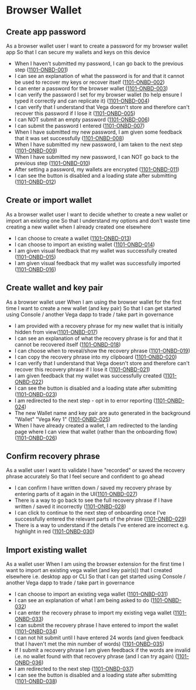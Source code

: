 # Browser Wallet

## Create app password

As a browser wallet user I want to create a password for my browser wallet app So that I can secure my wallets and keys on this device

- When I haven't submitted my password, I can go back to the previous step (<a name="1101-ONBD-001" href="#1101-ONBD-001">1101-ONBD-001</a>)
- I can see an explanation of what the password is for and that it cannot be used to recover my keys or recover itself (<a name="1101-ONBD-002" href="#1101-ONBD-002">1101-ONBD-002</a>)
- I can enter a password for the browser wallet (<a name="1101-ONBD-003" href="#1101-ONBD-003">1101-ONBD-003</a>)
- I can verify the password I set for my browser wallet (to help ensure I typed it correctly and can replicate it) (<a name="1101-ONBD-004" href="#1101-ONBD-004">1101-ONBD-004</a>)
- I can verify that I understand that Vega doesn't store and therefore can't recover this password if I lose it (<a name="1101-ONBD-005" href="#1101-ONBD-005">1101-ONBD-005</a>)
- I can NOT submit an empty password (<a name="1101-ONBD-006" href="#1101-ONBD-006">1101-ONBD-006</a>)
- I can submit the password I entered (<a name="1101-ONBD-007" href="#1101-ONBD-007">1101-ONBD-007</a>)
- When I have submitted my new password, I am given some feedback that it was set successfully (<a name="1101-ONBD-008" href="#1101-ONBD-008">1101-ONBD-008</a>)
- When I have submitted my new password, I am taken to the next step (<a name="1101-ONBD-009" href="#1101-ONBD-009">1101-ONBD-009</a>)
- When I have submitted my new password, I can NOT go back to the previous step (<a name="1101-ONBD-010" href="#1101-ONBD-010">1101-ONBD-010</a>)
- After setting a password, my wallets are encrypted (<a name="1101-ONBD-011" href="#1101-ONBD-011">1101-ONBD-011</a>)
- I can see the button is disabled and a loading state after submitting (<a name="1101-ONBD-012" href="#1101-ONBD-012">1101-ONBD-012</a>)

## Create or import wallet

As a browser wallet user I want to decide whether to create a new wallet or import an existing one So that I understand my options and don't waste time creating a new wallet when I already created one elsewhere

- I can choose to create a wallet (<a name="1101-ONBD-013" href="#1101-ONBD-013">1101-ONBD-013</a>)
- I can choose to import an existing wallet (<a name="1101-ONBD-014" href="#1101-ONBD-014">1101-ONBD-014</a>)
- I am given visual feedback that my wallet was successfully created (<a name="1101-ONBD-015" href="#1101-ONBD-015">1101-ONBD-015</a>)
- I am given visual feedback that my wallet was successfully imported (<a name="1101-ONBD-016" href="#1101-ONBD-016">1101-ONBD-016</a>)

## Create wallet and key pair

As a browser wallet user When I am using the browser wallet for the first time I want to create a new wallet (and key pair) So that I can get started using Console / another Vega dapp to trade / take part in governance

- I am provided with a recovery phrase for my new wallet that is initially hidden from view(<a name="1101-ONBD-017" href="#1101-ONBD-017">1101-ONBD-017</a>)
- I can see an explanation of what the recovery phrase is for and that it cannot be recovered itself (<a name="1101-ONBD-018" href="#1101-ONBD-018">1101-ONBD-018</a>)
- I can choose when to reveal/show the recovery phrase (<a name="1101-ONBD-019" href="#1101-ONBD-019">1101-ONBD-019</a>)
- I can copy the recovery phrase into my clipboard (<a name="1101-ONBD-020" href="#1101-ONBD-020">1101-ONBD-020</a>)
- I can verify that I understand that Vega doesn't store and therefore can't recover this recovery phrase if I lose it (<a name="1101-ONBD-021" href="#1101-ONBD-021">1101-ONBD-021</a>)
- I am given feedback that my wallet was successfully created (<a name="1101-ONBD-022" href="#1101-ONBD-022">1101-ONBD-022</a>)
- I can see the button is disabled and a loading state after submitting (<a name="1101-ONBD-023" href="#1101-ONBD-023">1101-ONBD-023</a>)
- I am redirected to the next step - opt in to error reporting (<a name="1101-ONBD-024" href="#1101-ONBD-024">1101-ONBD-024</a>)
- The new Wallet name and key pair are auto generated in the background "Wallet" "Vega Key 1" (<a name="1101-ONBD-025" href="#1101-ONBD-025">1101-ONBD-025</a>)
- When I have already created a wallet, I am redirected to the landing page where I can view that wallet (rather than the onboarding flow) (<a name="1101-ONBD-026" href="#1101-ONBD-026">1101-ONBD-026</a>)

## Confirm recovery phrase

As a wallet user I want to validate I have "recorded" or saved the recovery phrase accurately So that I feel secure and confident to go ahead

- I can confirm I have written down / saved my recovery phrase by entering parts of it again in the UI(<a name="1101-ONBD-027" href="#1101-ONBD-027">1101-ONBD-027</a>)
- There is a way to go back to see the full recovery phrase if I have written / saved it incorrectly (<a name="1101-ONBD-028" href="#1101-ONBD-028">1101-ONBD-028</a>)
- I can click to continue to the next step of onboarding once I've successfully entered the relevant parts of the phrase (<a name="1101-ONBD-029" href="#1101-ONBD-029">1101-ONBD-029</a>)
- There is a way to understand if the details I've entered are incorrect e.g. highlight in red (<a name="1101-ONBD-030" href="#1101-ONBD-030">1101-ONBD-030</a>)

## Import existing wallet

As a wallet user When I am using the browser extension for the first time I want to import an existing vega wallet (and key pair(s)) that I created elsewhere i.e. desktop app or CLI So that I can get started using Console / another Vega dapp to trade / take part in governance

- I can choose to import an existing vega wallet (<a name="1101-ONBD-031" href="#1101-ONBD-031">1101-ONBD-031</a>)
- I can see an explanation of what I am being asked to do (<a name="1101-ONBD-032" href="#1101-ONBD-032">1101-ONBD-032</a>)
- I can enter the recovery phrase to import my existing vega wallet (<a name="1101-ONBD-033" href="#1101-ONBD-033">1101-ONBD-033</a>)
- I can submit the recovery phrase I have entered to import the wallet (<a name="1101-ONBD-034" href="#1101-ONBD-034">1101-ONBD-034</a>)
- I can not hit submit until I have entered 24 words (and given feedback that I haven't met the min number of words) (<a name="1101-ONBD-035" href="#1101-ONBD-035">1101-ONBD-035</a>)
- If I submit a recovery phrase I am given feedback if the words are invalid i.e. no wallet found with that recovery phrase (and I can try again) (<a name="1101-ONBD-036" href="#1101-ONBD-036">1101-ONBD-036</a>)
- I am redirected to the next step (<a name="1101-ONBD-037" href="#1101-ONBD-037">1101-ONBD-037</a>)
- I can see the button is disabled and a loading state after submitting (<a name="1101-ONBD-038" href="#1101-ONBD-038">1101-ONBD-038</a>)

